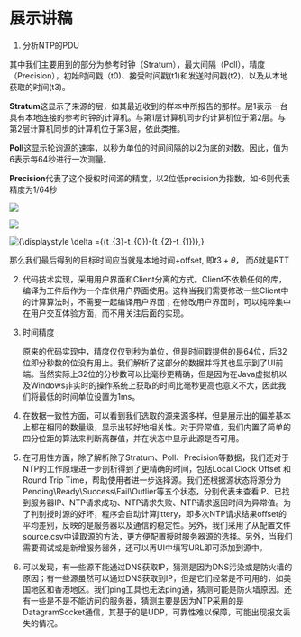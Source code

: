 # 展示讲稿

1. 分析NTP的PDU

其中我们主要用到的部分为参考时钟（Stratum），最大间隔（Poll），精度（Precision），初始时间戳（t0)、接受时间戳(t1)和发送时间戳(t2)，以及从本地获取的时间(t3)。

**Stratum**这显示了来源的层，如其最近收到的样本中所报告的那样。层1表示一台具有本地连接的参考时钟的计算机。与第1层计算机同步的计算机位于第2层。与第2层计算机同步的计算机位于第3层，依此类推。

**Poll**这显示轮询源的速率，以秒为单位的时间间隔的以2为底的对数。因此，值为6表示每64秒进行一次测量。

**Precision**代表了这个授权时间源的精度，以2位低precision为指数，如-6则代表精度为1/64秒

![](https://upload.wikimedia.org/wikipedia/commons/8/8d/NTP-Algorithm.svg)

![](https://wikimedia.org/api/rest_v1/media/math/render/svg/9a9ff4428ee0102d2c62b260df1b38b26989b383)

![{\displaystyle \delta ={(t_{3}-t_{0})-(t_{2}-t_{1})},}](https://wikimedia.org/api/rest_v1/media/math/render/svg/65338ea1460dfa5f67b959d315b2cfd47983218f)

那么我们最后得到的目标时间应当就是本地时间+offset, 即$t3+\theta$， 而$\delta$就是RTT

2. 代码技术实现，采用用户界面和Client分离的方式。Client不依赖任何的库，编译为工件后作为一个库供用户界面使用。这样当我们需要修改一些Client中的计算算法时，不需要一起编译用户界面；在修改用户界面时，可以纯粹集中在用户交互体验方面，而不用关注后面的实现。

3. 时间精度

   原来的代码实现中，精度仅仅到秒为单位，但是时间戳提供的是64位，后32位即分秒数的位没有用上。我们解析了这部分的数据并将其也显示到了UI前端。当然实际上32位的分秒数可以比毫秒更精确，但是因为在Java虚拟机以及Windows非实时的操作系统上获取的时间比毫秒更高也意义不大，因此我们将最低的时间单位设置为1ms。

4. 在数据一致性方面，可以看到我们选取的源来源多样，但是展示出的偏差基本上都在相同的数量级，显示出较好地相关性。对于异常值，我们内置了简单的四分位距的算法来判断离群值，并在状态中显示此源是否可用。

5. 在可用性方面，除了解析除了Stratum、Poll、Precision等数据，我们还对于NTP的工作原理进一步剖析得到了更精确的时间，包括Local Clock Offset 和 Round Trip Time，帮助使用者进一步选择源。我们还根据源状态将源分为Pending\Ready\Success\Fail\Outlier等五个状态，分别代表未查看IP、已找到服务器IP、NTP请求成功、NTP请求失败、NTP请求返回时间为异常值。为了判别授时源的好坏，程序会自动计算jittery，即多次NTP请求结果offset的平均差别，反映的是服务器以及通信的稳定性。另外，我们采用了从配置文件source.csv中读取源的方法，更方便配置授时服务器源的选择。另外，当我们需要调试或是新增服务器外，还可以再UI中填写URL即可添加到源中。

6. 可以发现，有一些源不能通过DNS获取IP，猜测是因为DNS污染或是防火墙的原因；有一些源虽然可以通过DNS获取到IP，但是它们经常是不可用的，如美国地区和香港地区。我们ping工具也无法ping通，猜测可能是防火墙原因。还有一些是不是不能访问的服务器，猜测主要是因为NTP采用的是DatagramSocket通信，其基于的是UDP，可靠性难以保障，可能出现报文丢失的情况。